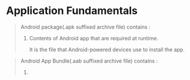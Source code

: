 # Application Fundamentals

> Android package(.apk suffixed archive file) contains :
>
> 1. Contents of Android app that are required at runtime.
>
>    It is the file that Android-powered devices use to install the app.

> Android App Bundle(.aab suffixed archive file) contains :
>
>  	1. 